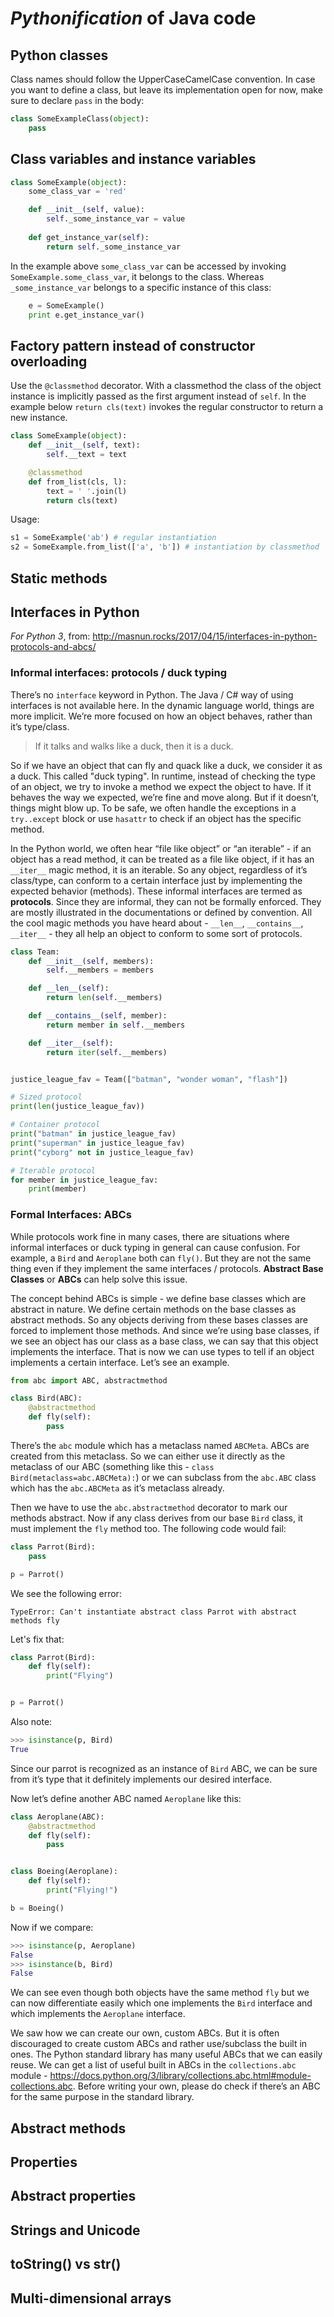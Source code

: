 # *Pythonification* of Java code

## Python classes

Class names should follow the UpperCaseCamelCase convention. In case you want to define a class, but leave its implementation open for now, make sure to declare `pass` in the body:
```python
class SomeExampleClass(object):
    pass
```

## Class variables and instance variables

```python
class SomeExample(object):
    some_class_var = 'red'

    def __init__(self, value):
        self._some_instance_var = value
    
    def get_instance_var(self):
        return self._some_instance_var
```
In the example above `some_class_var` can be accessed by invoking `SomeExample.some_class_var`, it belongs to the class. Whereas `_some_instance_var` belongs to a specific instance of this class: 
```python
    e = SomeExample()
    print e.get_instance_var()
```

## Factory pattern instead of constructor overloading

Use the `@classmethod` decorator. With a classmethod the class of the object instance is implicitly passed as the first argument instead of `self`. In the example below `return cls(text)` invokes the regular constructor to return a new instance.
```python
class SomeExample(object):
    def __init__(self, text):
        self.__text = text

    @classmethod
    def from_list(cls, l):
        text = ' '.join(l)
        return cls(text)
```
Usage:
```python
s1 = SomeExample('ab') # regular instantiation
s2 = SomeExample.from_list(['a', 'b']) # instantiation by classmethod
```

## Static methods

## Interfaces in Python

*For Python 3*, from: http://masnun.rocks/2017/04/15/interfaces-in-python-protocols-and-abcs/

### Informal interfaces: protocols / duck typing

There’s no `interface` keyword in Python. The Java / C# way of using interfaces is not available here. In the dynamic language world, things are more implicit. We’re more focused on how an object behaves, rather than it’s type/class.

> If it talks and walks like a duck, then it is a duck.

So if we have an object that can fly and quack like a duck, we consider it as a duck. This called "duck typing". In runtime, instead of checking the type of an object, we try to invoke a method we expect the object to have. If it behaves the way we expected, we’re fine and move along. But if it doesn’t, things might blow up. To be safe, we often handle the exceptions in a `try..except` block or use `hasattr` to check if an object has the specific method.

In the Python world, we often hear “file like object” or “an iterable” - if an object has a read method, it can be treated as a file like object, if it has an `__iter__` magic method, it is an iterable. So any object, regardless of it’s class/type, can conform to a certain interface just by implementing the expected behavior (methods). These informal interfaces are termed as __protocols__. Since they are informal, they can not be formally enforced. They are mostly illustrated in the documentations or defined by convention. All the cool magic methods you have heard about - `__len__`, `__contains__`, `__iter__` - they all help an object to conform to some sort of protocols.

```python
class Team:
    def __init__(self, members):
        self.__members = members

    def __len__(self):
        return len(self.__members)

    def __contains__(self, member):
        return member in self.__members

    def __iter__(self):
        return iter(self.__members)


justice_league_fav = Team(["batman", "wonder woman", "flash"])

# Sized protocol
print(len(justice_league_fav))

# Container protocol
print("batman" in justice_league_fav)
print("superman" in justice_league_fav)
print("cyborg" not in justice_league_fav)

# Iterable protocol
for member in justice_league_fav:
    print(member)
```

### Formal Interfaces: ABCs

While protocols work fine in many cases, there are situations where informal interfaces or duck typing in general can cause confusion. For example, a `Bird` and `Aeroplane` both can `fly()`. But they are not the same thing even if they implement the same interfaces / protocols. __Abstract Base Classes__ or __ABCs__ can help solve this issue.

The concept behind ABCs is simple - we define base classes which are abstract in nature. We define certain methods on the base classes as abstract methods. So any objects deriving from these bases classes are forced to implement those methods. And since we’re using base classes, if we see an object has our class as a base class, we can say that this object implements the interface. That is now we can use types to tell if an object implements a certain interface. Let’s see an example.

```python
from abc import ABC, abstractmethod

class Bird(ABC):
    @abstractmethod
    def fly(self):
        pass
```

There’s the `abc` module which has a metaclass named `ABCMeta`. ABCs are created from this metaclass. So we can either use it directly as the metaclass of our ABC (something like this - `class Bird(metaclass=abc.ABCMeta):`) or we can subclass from the `abc.ABC` class which has the `abc.ABCMeta` as it’s metaclass already.

Then we have to use the `abc.abstractmethod` decorator to mark our methods abstract. Now if any class derives from our base `Bird` class, it must implement the `fly` method too. The following code would fail:

```python
class Parrot(Bird):
    pass

p = Parrot()
```

We see the following error:
```
TypeError: Can't instantiate abstract class Parrot with abstract methods fly
```

Let's fix that:
```python
class Parrot(Bird):
    def fly(self):
        print("Flying")


p = Parrot()
```
Also note:
```python
>>> isinstance(p, Bird)
True
```
Since our parrot is recognized as an instance of `Bird` ABC, we can be sure from it’s type that it definitely implements our desired interface.

Now let’s define another ABC named `Aeroplane` like this:
```python
class Aeroplane(ABC):
    @abstractmethod
    def fly(self):
        pass


class Boeing(Aeroplane):
    def fly(self):
        print("Flying!")

b = Boeing()
```
Now if we compare:
```python
>>> isinstance(p, Aeroplane)
False
>>> isinstance(b, Bird)
False
```
We can see even though both objects have the same method `fly` but we can now differentiate easily which one implements the `Bird` interface and which implements the `Aeroplane` interface.

We saw how we can create our own, custom ABCs. But it is often discouraged to create custom ABCs and rather use/subclass the built in ones. The Python standard library has many useful ABCs that we can easily reuse. We can get a list of useful built in ABCs in the `collections.abc` module - https://docs.python.org/3/library/collections.abc.html#module-collections.abc. Before writing your own, please do check if there’s an ABC for the same purpose in the standard library.

## Abstract methods

## Properties

## Abstract properties

## Strings and Unicode

## toString() vs str()

## Multi-dimensional arrays


